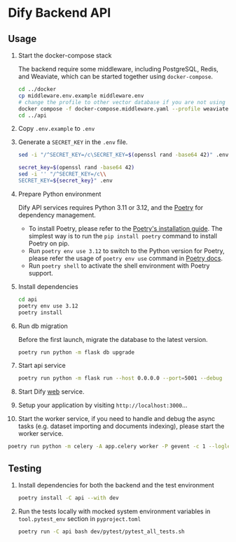 # Dify Backend API

## Usage

1. Start the docker-compose stack

   The backend require some middleware, including PostgreSQL, Redis, and Weaviate, which can be started together using `docker-compose`.

   ```bash
   cd ../docker
   cp middleware.env.example middleware.env
   # change the profile to other vector database if you are not using weaviate
   docker compose -f docker-compose.middleware.yaml --profile weaviate -p dify up -d
   cd ../api
   ```

2. Copy `.env.example` to `.env`
3. Generate a `SECRET_KEY` in the `.env` file.

   ```bash for Linux
   sed -i "/^SECRET_KEY=/c\SECRET_KEY=$(openssl rand -base64 42)" .env
   ```

   ```bash for Mac
   secret_key=$(openssl rand -base64 42)
   sed -i '' "/^SECRET_KEY=/c\\
   SECRET_KEY=${secret_key}" .env
   ```

4. Prepare Python environment

   Dify API services requires Python 3.11 or 3.12, and the [Poetry](https://python-poetry.org/docs/) for dependency
   management.
    - To install Poetry, please refer to
      the [Poetry's installation guide](https://python-poetry.org/docs/#installation). The simplest way is to run the `pip install poetry` command to install Poetry on pip.
    - Run `poetry env use 3.12` to switch to the Python version for Poetry, please refer the usage of `poetry env use`
      command in [Poetry docs](https://python-poetry.org/docs/managing-environments/#switching-between-environments).
    - Run `poetry shell` to activate the shell environment with Poetry support.

5. Install dependencies

   ```bash
   cd api
   poetry env use 3.12
   poetry install
   ```

6. Run db migration

   Before the first launch, migrate the database to the latest version.

   ```bash
   poetry run python -m flask db upgrade
   ```

7. Start api service

   ```bash
   poetry run python -m flask run --host 0.0.0.0 --port=5001 --debug
   ```

8. Start Dify [web](../web) service.

9. Setup your application by visiting `http://localhost:3000`...

10. Start the worker service, if you need to handle and debug the async tasks (e.g. dataset importing and documents
    indexing), please start the worker service.

   ```bash
   poetry run python -m celery -A app.celery worker -P gevent -c 1 --loglevel INFO -Q dataset,generation,mail,ops_trace,app_deletion
   ```

## Testing

1. Install dependencies for both the backend and the test environment

   ```bash
   poetry install -C api --with dev
   ```

2. Run the tests locally with mocked system environment variables in `tool.pytest_env` section in `pyproject.toml`

   ```bash
   poetry run -C api bash dev/pytest/pytest_all_tests.sh
   ```


